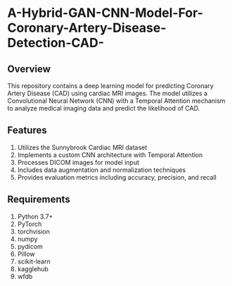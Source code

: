# A-Hybrid-GAN-CNN-Model-For-Coronary-Artery-Disease-Detection-CAD-

## Overview
This repository contains a deep learning model for predicting Coronary Artery Disease (CAD) using cardiac MRI images. The model utilizes a Convolutional Neural Network (CNN) with a Temporal Attention mechanism to analyze medical imaging data and predict the likelihood of CAD.

## Features
1. Utilizes the Sunnybrook Cardiac MRI dataset
2. Implements a custom CNN architecture with Temporal Attention
3. Processes DICOM images for model input
4. Includes data augmentation and normalization techniques
5. Provides evaluation metrics including accuracy, precision, and recall

## Requirements
1. Python 3.7+
2. PyTorch
3. torchvision
4. numpy
5. pydicom
6. Pillow
7. scikit-learn
8. kagglehub
9. wfdb



